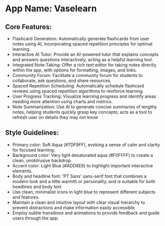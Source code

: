 # **App Name**: Vaselearn

## Core Features:

- Flashcard Generation: Automatically generate flashcards from user notes using AI, incorporating spaced repetition principles for optimal learning.
- Interactive AI Tutor: Provide an AI-powered tutor that explains concepts and answers questions interactively, acting as a helpful learning tool.
- Integrated Note-Taking: Offer a rich text editor for taking notes directly within the app, with options for formatting, images, and links.
- Community Forum: Facilitate a community forum for students to collaborate, ask questions, and share resources.
- Spaced Repetition Scheduling: Automatically schedule flashcard reviews using spaced repetition algorithms to reinforce learning.
- User Progress Tracking: Visualize learning progress and identify areas needing more attention using charts and metrics.
- Note Summarization: Use AI to generate concise summaries of lengthy notes, helping students quickly grasp key concepts; acts as a tool to refresh user on details they may not know

## Style Guidelines:

- Primary color: Soft Aqua (#7DF9FF), evoking a sense of calm and clarity for focused learning.
- Background color: Very light desaturated aqua (#F0FFFF) to create a clean, unobtrusive backdrop.
- Accent color: Light Blue (#ADD8E6) to highlight important interactive elements.
- Body and headline font: 'PT Sans' sans-serif font that combines a modern look and a little warmth or personality, and is suitable for both headlines and body text
- Use clean, minimalist icons in light blue to represent different subjects and features.
- Maintain a clean and intuitive layout with clear visual hierarchy to prevent distractions and make information easily accessible.
- Employ subtle transitions and animations to provide feedback and guide users through the app.